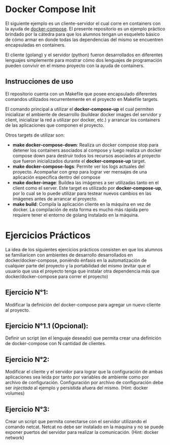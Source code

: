 # Docker Compose Init
El siguiente ejemplo es un cliente-servidor el cual corre en containers 
con la ayuda de [docker-compose](https://docs.docker.com/compose/). El presente
repositorio es un ejemplo práctico brindado por la cátedra para que los alumnos
tengan un esqueleto básico de cómo armar en donde todas las dependencias del 
mismo se encuentren encapsuladas en containers.

El cliente (golang) y el servidor (python) fueron desarrollados en diferentes 
lenguajes simplemente para mostrar cómo dos lenguajes de programación pueden 
convivir en el mismo proyecto con la ayuda de containers.

## Instrucciones de uso
El repositorio cuenta con un Makefile que posee encapsulado diferentes comandos
utilizados recurrentemente en el proyecto en Makefile targets. 

El comando principal a utilizar el **docker-compose-up** el cual permiten inicializar
el ambiente de desarrollo (buildear docker images del servidor y client, inicializar
la red a utilizar por docker, etc.) y arrancar los containers de las aplicaciones 
que componen el proyecto. 

Otros targets de utilizar son:
* **make docker-compose-down**: Realiza un docker compose stop para detener los containers
asociados al compose y luego realiza un docker compose down para destruir todos los 
recursos asociados al proyecto que fueron inicializados durante el **docker-compose-up**
target.
* **make docker-compose-logs**: Permite ver los logs actuales del proyecto. Acompañar con grep
para lograr ver mensajes de una aplicación específica dentro del compose
* **make docker-image**: Buildea las imágenes a ser utilizadas tanto en el client como el server.
Este target es utilizado por **docker-compose-up**, por lo cual se lo puede utilizar para 
testear nuevos cambios en las imágenes antes de arrancar el proyecto.
* **make build**: Compila la aplicación cliente en la máquina en vez de docker. La compilación
de esta forma es mucho más rápida pero requiere tener el entorno de golang instalado en la 
máquina.

# Ejercicios Prácticos
La idea de los siguientes ejercicios prácticos consisten en que los alumnos 
se familiaricen con ambientes de desarrollo desarrollados en docker/docker-compose,
poniéndo énfasis en la automatización de cualquier parte del proyecto y la portabilidad
del mismo (evitar que el usuario que usa el proyecto tenga que instalar otra dependencia
más que docker/docker-compose para correr el proyecto) 

## Ejercicio N°1:
Modificar la definición del docker-compose para agregar un nuevo cliente al proyecto.

## Ejercicio N°1.1 (Opcional):
Definir un script (en el lenguaje deseado) que permita crear una definición de 
docker-compose con N cantidad de clientes.

## Ejercicio N°2:
Modificar el cliente y el servidor para lograr que la configuración de ambas
aplicaciones sea leída por tanto por variables de ambiente como 
por archivo de configuración. Configuración por archivo de configuración
debe ser _injectada_ al ejemplo y persistida afuera del mismo. (Hint: docker volumes)

## Ejercicio N°3:
Crear un script que permita conectarse con el servidor utilizando el comando netcat.
Netcat no debe ser instalado en la maquina y no se puede exponer puertos del 
servidor para realizar la comunicación. (Hint: docker network)




